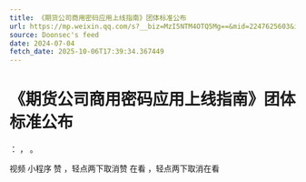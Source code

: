 ```yaml
---
title: 《期货公司商用密码应用上线指南》团体标准公布
url: https://mp.weixin.qq.com/s?__biz=MzI5NTM4OTQ5Mg==&mid=2247625603&idx=1&sn=ab43d2f5141deede4a74f43d50fa7c19
source: Doonsec's feed
date: 2024-07-04
fetch_date: 2025-10-06T17:39:34.367449
---
```


# 《期货公司商用密码应用上线指南》团体标准公布

：
，
。

视频
小程序
赞
，轻点两下取消赞
在看
，轻点两下取消在看